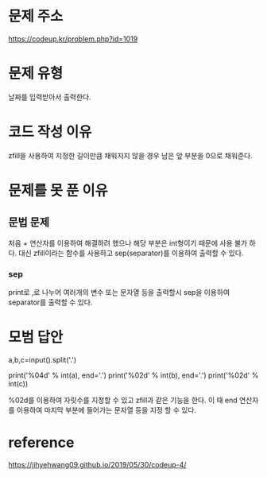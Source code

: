 # 문제 주소
https://codeup.kr/problem.php?id=1019

# 문제 유형
날짜를 입력받아서 출력한다.

# 코드 작성 이유
zfill을 사용하여 지정한 길이만큼 채워지지 않을 경우 남은 앞 부분을 0으로 채워준다.

# 문제를 못 푼 이유
## 문법 문제
처음 + 연산자를 이용하여 해결하려 했으나 해당 부분은 int형이기 때문에 사용 불가 하다.
대신 zfill이라는 함수를 사용하고 sep(separator)를 이용하여 출력할 수 있다.
### sep
print로 ,로 나누어 여러개의 변수 또는 문자열 등을 출력할시 sep을 이용하여 separator를 출력할 수 있다.

# 모범 답안
a,b,c=input().split('.')

print('%04d' % int(a), end='.')
print('%02d' % int(b), end='.')
print('%02d' % int(c))

%02d를 이용하여 자릿수를 지정할 수 있고 zfill과 같은 기능을 한다.
이 때 end 연산자를 이용하여 마지막 부분에 들어가는 문자열 등을 지정 할 수 있다.

# reference
https://jihyehwang09.github.io/2019/05/30/codeup-4/
